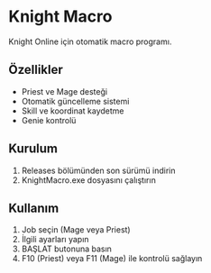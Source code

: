 # Knight Macro

Knight Online için otomatik macro programı.

## Özellikler
- Priest ve Mage desteği
- Otomatik güncelleme sistemi
- Skill ve koordinat kaydetme
- Genie kontrolü

## Kurulum
1. Releases bölümünden son sürümü indirin
2. KnightMacro.exe dosyasını çalıştırın

## Kullanım
1. Job seçin (Mage veya Priest)
2. İlgili ayarları yapın
3. BAŞLAT butonuna basın
4. F10 (Priest) veya F11 (Mage) ile kontrolü sağlayın
